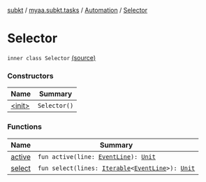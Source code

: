 [subkt](../../../index.md) / [myaa.subkt.tasks](../../index.md) / [Automation](../index.md) / [Selector](./index.md)

# Selector

`inner class Selector` [(source)](https://github.com/Myaamori/SubKt/blob/0.1.11/src/main/kotlin/myaa/subkt/tasks/asstasks.kt#L742)

### Constructors

| Name | Summary |
|---|---|
| [&lt;init&gt;](-init-.md) | `Selector()` |

### Functions

| Name | Summary |
|---|---|
| [active](active.md) | `fun active(line: `[`EventLine`](../../../myaa.subkt.ass/-event-line/index.md)`): `[`Unit`](https://kotlinlang.org/api/latest/jvm/stdlib/kotlin/-unit/index.html) |
| [select](select.md) | `fun select(lines: `[`Iterable`](https://kotlinlang.org/api/latest/jvm/stdlib/kotlin.collections/-iterable/index.html)`<`[`EventLine`](../../../myaa.subkt.ass/-event-line/index.md)`>): `[`Unit`](https://kotlinlang.org/api/latest/jvm/stdlib/kotlin/-unit/index.html) |
